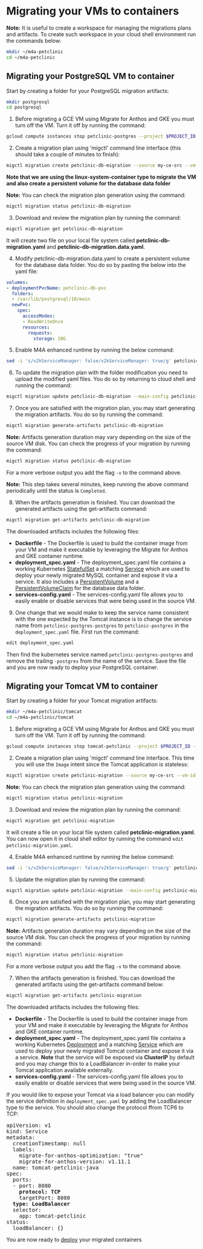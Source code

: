 # Migrating your VMs to containers 

**Note:** It is useful to create a workspace for managing the migrations plans and artifacts. To create such workspace in your cloud shell environment run the commands below:
``` bash
mkdir ~/m4a-petclinic
cd ~/m4a-petclinic
```

## Migrating your PostgreSQL VM to container
Start by creating a folder for your PostgreSQL migration artifacts:
``` bash
mkdir postgresql
cd postgresql
```

1. Before migrating a GCE VM using Migrate for Anthos and GKE you must turn off the VM. Turn it off by running the command:  
``` bash
gcloud compute instances stop petclinic-postgres --project $PROJECT_ID --zone $ZONE_ID
```

2. Create a migration plan using 'migctl' command line interface (this should take a couple of minutes to finish):
``` bash
migctl migration create petclinic-db-migration --source my-ce-src --vm-id petclinic-postgres --type linux-system-container
```
**Note that we are using the linux-system-container type to migrate the VM and also create a persistent volume for the database data folder**

**Note:** You can check the migration plan generation using the command:
``` bash
migctl migration status petclinic-db-migration
```

3. Download and review the migration plan by running the command:
``` bash
migctl migration get petclinic-db-migration
```
It will create two file on your local file system called **petclinic-db-migration.yaml** and **petclinic-db-migration.data.yaml**.

4. Modify petclinic-db-migration.data.yaml to create a persistent volume for the database data folder. You do so by pasting the below into the yaml file:
``` yaml
volumes:
- deploymentPvcName: petclinic-db-pvc
  folders:
  - /var/lib/postgresql/10/main
  newPvc:
    spec:
      accessModes:
      - ReadWriteOnce
      resources:
        requests:
          storage: 10G
```

5. Enable M4A enhanced runtime by running the below command:
``` bash
sed -i 's/v2kServiceManager: false/v2kServiceManager: true/g' petclinic-db-migration.yaml
```

6. To update the migration plan with the folder modification you need to upload the modified yaml files. You do so by returning to cloud shell and running the command:
``` bash
migctl migration update petclinic-db-migration --main-config petclinic-db-migration.yaml --data-config petclinic-db-migration.data.yaml
```

7. Once you are satisfied with the migration plan, you may start generating the migration artifacts. You do so by running the command:
``` bash
migctl migration generate-artifacts petclinic-db-migration
```
**Note:** Artifacts generation duration may vary depending on the size of the source VM disk. You can check the progress of your migration by running the command:
``` bash
migctl migration status petclinic-db-migration
```
For a more verbose output you add the flag `-v` to the command above. 

**Note:** This step takes several minutes, keep running the above command periodically until the status is `Completed`.

8. When the artifacts generation is finished. You can download the generated artifacts using the get-artifacts command:
``` bash
migctl migration get-artifacts petclinic-db-migration
```
The downloaded artifacts includes the following files:
* **Dockerfile** - The Dockerfile is used to build the container image from your VM and make it executable by leveraging the Migrate for Anthos and GKE container runtime.
* **deployment_spec.yaml** - The deployment_spec.yaml file contains a working Kubernetes [StatefulSet](https://kubernetes.io/docs/concepts/workloads/controllers/statefulset/) a matching [Service](https://kubernetes.io/docs/concepts/services-networking/service/) which are used to deploy your newly migrated MySQL container and expose it via a service. It also includes a [PersistentVolume](https://kubernetes.io/docs/concepts/storage/persistent-volumes/) and a [PersistentVolumeClaim](https://kubernetes.io/docs/concepts/storage/persistent-volumes/#reserving-a-persistentvolume) for the database data folder.
* **services-config.yaml** - The services-config.yaml file allows you to easily enable or disable services that were being used in the source VM.

9. One change that we would make to keep the service name consistent with the one expected by the Tomcat instance is to change the service name from `petclinic-postgres-postgres` to `petclinic-postgres` in the `deployment_spec.yaml` file. First run the command:
``` bash
edit deployment_spec.yaml
```
Then find the kubernetes service named `petclinic-postgres-postgres` and remove the trailing `-postgres` from the name of the service. Save the file and you are now ready to deploy your PostgreSQL container.

## Migrating your Tomcat VM to container
Start by creating a folder for your Tomcat migration artifacts:
``` bash
mkdir ~/m4a-petclinic/tomcat
cd ~/m4a-petclinic/tomcat
```
1. Before migrating a GCE VM using Migrate for Anthos and GKE you must turn off the VM. Turn it off by running the command:  
``` bash
gcloud compute instances stop tomcat-petclinic --project $PROJECT_ID --zone $ZONE_ID
```

2. Create a migration plan using 'migctl' command line interface. This time you will use the `Image` intent since the Tomcat application is stateless:
``` bash
migctl migration create petclinic-migration --source my-ce-src --vm-id tomcat-petclinic --type linux-system-container
```

**Note:** You can check the migration plan generation using the command:
``` bash
migctl migration status petclinic-migration
```

3. Download and review the migration plan by running the command:
``` bash
migctl migration get petclinic-migration
```
It will create a file on your local file system called **petclinic-migration.yaml**. You can now open it in cloud shell editor by running the command `edit petclinic-migration.yaml`.

4. Enable M4A enhanced runtime by running the below command:
``` bash
sed -i 's/v2kServiceManager: false/v2kServiceManager: true/g' petclinic-migration.yaml
```

5. Update the migration plan by running the command:
``` bash
migctl migration update petclinic-migration --main-config petclinic-migration.yaml
```

6. Once you are satisfied with the migration plan, you may start generating the migration artifacts. You do so by running the command:
``` bash
migctl migration generate-artifacts petclinic-migration
```
**Note:** Artifacts generation duration may vary depending on the size of the source VM disk. You can check the progress of your migration by running the command:
``` bash
migctl migration status petclinic-migration
```
For a more verbose output you add the flag `-v` to the command above. 

7. When the artifacts generation is finished. You can download the generated artifacts using the get-artifacts command below:
``` bash
migctl migration get-artifacts petclinic-migration
```
The downloaded artifacts includes the following files:
* **Dockerfile** - The Dockerfile is used to build the container image from your VM and make it executable by leveraging the Migrate for Anthos and GKE container runtime.
* **deployment_spec.yaml** - The deployment_spec.yaml file contains a working Kubernetes [Deployment](https://kubernetes.io/docs/concepts/workloads/controllers/deployment/) and a matching [Service](https://kubernetes.io/docs/concepts/services-networking/service/) which are used to deploy your newly migrated Tomcat container and expose it via a service. **Note** that the service will be exposed via **ClusterIP** by default and you may change this to a LoadBalancer in-order to make your Tomcat application available externally.
* **services-config.yaml** - The services-config.yaml file allows you to easily enable or disable services that were being used in the source VM.

If you would like to expose your Tomcat via a load balancer you can modify the service definition in `deployment_spec.yaml` by adding the LoadBalancer type to the service. You should also change the protocol ffrom TCP6 to TCP:
<pre>
apiVersion: v1
kind: Service
metadata:
  creationTimestamp: null
  labels:
    migrate-for-anthos-optimization: "true"
    migrate-for-anthos-version: v1.11.1
  name: tomcat-petclinic-java
spec:
  ports:
  - port: 8080
    <b>protocol: TCP</b>
    targetPort: 8080
  <b>type: LoadBalancer</b>
  selector:
    app: tomcat-petclinic
status:
  loadBalancer: {}
</pre>

You are now ready to [deploy](../4-deploy/README.md) your migrated containers